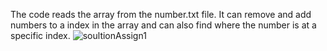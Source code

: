 The code reads the array from the number.txt file. It can remove and add numbers to a index in the array and can also find where the number is at a specific index. ![soultionAssign1](https://user-images.githubusercontent.com/57150728/192670557-89f02044-f5b7-4418-b64d-012d3c8cec1a.PNG)

